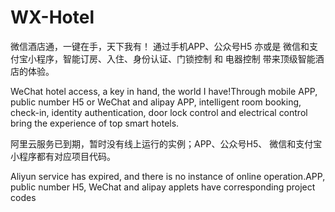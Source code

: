 # WX-Hotel


  微信酒店通，一键在手，天下我有！ 通过手机APP、公众号H5 亦或是 微信和支付宝小程序，智能订房、入住、身份认证、门锁控制 和 电器控制 带来顶级智能酒店的体验。

  WeChat hotel access, a key in hand, the world I have!Through mobile APP, public number H5 or WeChat and alipay APP, intelligent room booking, check-in, identity authentication, door lock control and electrical control bring the experience of top smart hotels.


  阿里云服务已到期，暂时没有线上运行的实例；APP、公众号H5、 微信和支付宝小程序都有对应项目代码。

  Aliyun service has expired, and there is no instance of online operation.APP, public number H5, WeChat and alipay applets have corresponding project codes
